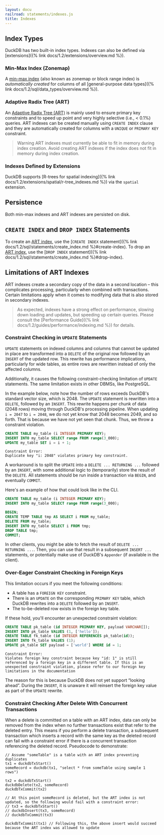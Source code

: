 ```yaml
---
layout: docu
railroad: statements/indexes.js
title: Indexes
---
```


## Index Types

DuckDB has two built-in index types. Indexes can also be defined via [extensions]({% link docs/1.2/extensions/overview.md %}).

### Min-Max Index (Zonemap)

A [min-max index](https://en.wikipedia.org/wiki/Block_Range_Index) (also known as zonemap or block range index) is _automatically created_ for columns of all [general-purpose data types]({% link docs/1.2/sql/data_types/overview.md %}).

### Adaptive Radix Tree (ART)

An [Adaptive Radix Tree (ART)](https://db.in.tum.de/~leis/papers/ART.pdf) is mainly used to ensure primary key constraints and to speed up point and very highly selective (i.e., < 0.1%) queries. ART indexes can be created manually using `CREATE INDEX` clause and they are automatically created for columns with a `UNIQUE` or `PRIMARY KEY` constraint.

> Warning ART indexes must currently be able to fit in memory during index creation. Avoid creating ART indexes if the index does not fit in memory during index creation.

### Indexes Defined by Extensions

DuckDB supports [R-trees for spatial indexing]({% link docs/1.2/extensions/spatial/r-tree_indexes.md %}) via the `spatial` extension.

## Persistence

Both min-max indexes and ART indexes are persisted on disk.

## `CREATE INDEX` and `DROP INDEX` Statements

To create an [ART index](#adaptive-radix-tree-art), use the [`CREATE INDEX` statement]({% link docs/1.2/sql/statements/create_index.md %}#create-index).
To drop an [ART index](#adaptive-radix-tree-art), use the [`DROP INDEX` statement]({% link docs/1.2/sql/statements/create_index.md %}#drop-index).

## Limitations of ART Indexes

ART indexes create a secondary copy of the data in a second location – this complicates processing, particularly when combined with transactions. Certain limitations apply when it comes to modifying data that is also stored in secondary indexes.

> As expected, indexes have a strong effect on performance, slowing down loading and updates, but speeding up certain queries. Please consult the [Performance Guide]({% link docs/1.2/guides/performance/indexing.md %}) for details.

### Constraint Checking in `UPDATE` Statements

`UPDATE` statements on indexed columns and columns that cannot be updated in place are transformed into a `DELETE` of the original row followed by an `INSERT` of the updated row.
This rewrite has performance implications, particularly for wide tables, as entire rows are rewritten instead of only the affected columns.

Additionally, it causes the following constraint-checking limitation of `UPDATE` statements. 
The same limitation exists in other DBMSs, like PostgreSQL.

In the example below, note how the number of rows exceeds DuckDB's standard vector size, which is 2048.
The `UPDATE` statement is rewritten into a `DELETE`, followed by an `INSERT`.
This rewrite happens per chunk of data (2048 rows) moving through DuckDB's processing pipeline.
When updating `i = 2047` to `i = 2048`, we do not yet know that 2048 becomes 2049, and so forth.
That is because we have not yet seen that chunk.
Thus, we throw a constraint violation.

```sql
CREATE TABLE my_table (i INTEGER PRIMARY KEY);
INSERT INTO my_table SELECT range FROM range(3_000);
UPDATE my_table SET i = i + 1;
```

```console
Constraint Error:
Duplicate key "i: 2048" violates primary key constraint.
```

A workaround is to split the `UPDATE` into a `DELETE ... RETURNING ...` followed by an `INSERT`,
with some additional logic to (temporarily) store the result of the `DELETE`.
All statements should be run inside a transaction via `BEGIN`, and eventually `COMMIT`.

Here's an example of how that could look like in the CLI.
```sql
CREATE TABLE my_table (i INTEGER PRIMARY KEY);
INSERT INTO my_table SELECT range FROM range(3_000);

BEGIN;
CREATE TEMP TABLE tmp AS SELECT i FROM my_table;
DELETE FROM my_table;
INSERT INTO my_table SELECT i FROM tmp;
DROP TABLE tmp;
COMMIT;
```

In other clients, you might be able to fetch the result of `DELETE ... RETURNING ...`.
Then, you can use that result in a subsequent `INSERT ...` statements, 
or potentially make use of DuckDB's `Appender` (if available in the client).

### Over-Eager Constraint Checking in Foreign Keys

This limitation occurs if you meet the following conditions:

* A table has a `FOREIGN KEY` constraint.
* There is an `UPDATE` on the corresponding `PRIMARY KEY` table, which DuckDB rewrites into a `DELETE` followed by an `INSERT`.
* The to-be-deleted row exists in the foreign key table.

If these hold, you'll encounter an unexpected constraint violation:

```sql
CREATE TABLE pk_table (id INTEGER PRIMARY KEY, payload VARCHAR[]);
INSERT INTO pk_table VALUES (1, ['hello']);
CREATE TABLE fk_table (id INTEGER REFERENCES pk_table(id));
INSERT INTO fk_table VALUES (1);
UPDATE pk_table SET payload = ['world'] WHERE id = 1;
```

```console
Constraint Error:
Violates foreign key constraint because key "id: 1" is still referenced by a foreign key in a different table. If this is an unexpected constraint violation, please refer to our foreign key limitations in the documentation
```

The reason for this is because DuckDB does not yet support “looking ahead”.
During the `INSERT`, it is unaware it will reinsert the foreign key value as part of the `UPDATE` rewrite.

### Constraint Checking After Delete With Concurrent Transactions

When a delete is committed on a table with an ART index, data can only be removed from the index when no further transactions exist that refer to the deleted entry. This means if you perform a delete transaction, a subsequent transaction which inserts a record with the same key as the deleted record can fail with a constraint error if there is a concurrent transaction referencing the deleted record. Pseudocode to demonstrate:

```
// Assume "someTable" is a table with an ART index preventing duplicates
tx1 = duckdbTxStart()
someRecord = duckdb(tx1, "select * from someTable using sample 1 rows")

tx2 = duckdbTxStart()
duckdbDelete(tx2, someRecord)
duckdbTxCommit(tx2)

// At this point someRecord is deleted, but the ART index is not updated, so the following would fail with a constraint error:
// tx3 = duckdbTxStart()
// duckdbInsert(tx3, someRecord)
// duckdbTxCommit(tx3)

duckdbTxCommit(tx1) // Following this, the above insert would succeed because the ART index was allowed to update
```
